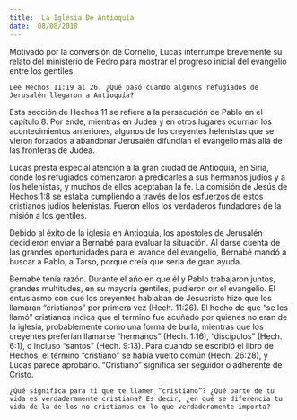 ```yaml
---
title:  La Iglesia De Antioquía
date:  08/08/2018
---
```


Motivado por la conversión de Cornelio, Lucas interrumpe brevemente su relato del ministerio de Pedro para mostrar el progreso inicial del evangelio entre los gentiles.

`Lee Hechos 11:19 al 26. ¿Qué pasó cuando algunos refugiados de Jerusalén llegaron a Antioquía?`

Esta sección de Hechos 11 se refiere a la persecución de Pablo en el capítulo 8. Por ende, mientras en Judea y en otros lugares ocurrían los acontecimientos anteriores, algunos de los creyentes helenistas que se vieron forzados a abandonar Jerusalén difundían el evangelio más allá de las fronteras de Judea.

Lucas presta especial atención a la gran ciudad de Antioquía, en Siria, donde los refugiados comenzaron a predicarles a sus hermanos judíos y a los helenistas, y muchos de ellos aceptaban la fe. La comisión de Jesús de Hechos 1:8 se estaba cumpliendo a través de los esfuerzos de estos cristianos judíos helenistas. Fueron ellos los verdaderos fundadores de la misión a los gentiles.

Debido al éxito de la iglesia en Antioquía, los apóstoles de Jerusalén decidieron enviar a Bernabé para evaluar la situación. Al darse cuenta de las grandes oportunidades para el avance del evangelio, Bernabé mandó a buscar a Pablo, a Tarso, porque creía que sería de gran ayuda.

Bernabé tenía razón. Durante el año en que él y Pablo trabajaron juntos, grandes multitudes, en su mayoría gentiles, pudieron oír el evangelio. El entusiasmo con que los creyentes hablaban de Jesucristo hizo que los llamaran “cristianos” por primera vez (Hech. 11:26). El hecho de que “se les llamó” cristianos indica que el término fue acuñado por quienes no eran de la iglesia, probablemente como una forma de burla, mientras que los creyentes preferían llamarse “hermanos” (Hech. 1:16), “discípulos” (Hech. 6:1), o incluso “santos” (Hech. 9:13). Para cuando se escribió el libro de Hechos, el término “cristiano” se había vuelto común (Hech. 26:28), y Lucas parece aprobarlo. “Cristiano” significa ser seguidor o adherente de Cristo.

`¿Qué significa para ti que te llamen “cristiano”? ¿Qué parte de tu vida es verdaderamente cristiana? Es decir, ¿en qué se diferencia tu vida de la de los no cristianos en lo que verdaderamente importa?`
